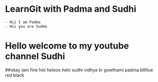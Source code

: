 # LearnGit with Padma and Sudhi
	- Hii I am Padma
	- Hii you are Sudma
# Hello welcome to my youtube channel Sudhi
##okay iam fine
hiiii
helooo
helo 
sudhi
vidhya
kr
gowthami
padma
blllllue
red
black
